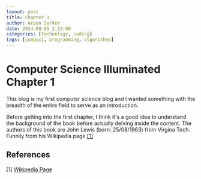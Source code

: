 ```yaml
---
layout: post
title: Chapter 1
author: Arpon Sarker
date: 2024-09-05 2:13:00
categories: [technology, coding]
tags: [compsci, programming, algorithms]
---
```


# Computer Science Illuminated Chapter 1

This blog is my first computer science blog and I wanted something with the breadth of the entire field to serve as an introduction.

Before getting into the first chapter, I think it's a good idea to understand the background of the book before actually delving inside the content. The authors of this book are John Lewis (born: 25/08/1963) from Virgina Tech. 
Funnily from his Wikipedia page [[1]](#1)


## References
<a id="1">[1]</a> 
[Wikipedia Page](https://en.wikipedia.org/wiki/John_Lewis_(computer_scientist))
